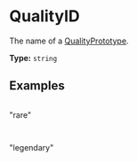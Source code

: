 # QualityID

The name of a [QualityPrototype](prototype:QualityPrototype).

**Type:** `string`

## Examples

```
```
"rare"
```
```

```
```
"legendary"
```
```

